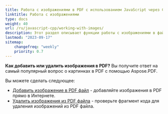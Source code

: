 ```yaml
---
title: Работа с изображениями в PDF с использованием JavaScript через C++ 
linktitle: Работа с изображениями
type: docs
weight: 40
url: /ru/javascript-cpp/working-with-images/
description: Этот раздел описывает функции работы с изображениями в файле PDF с использованием JavaScript через C++.
lastmod: "2023-09-17"
sitemap:
    changefreq: "weekly"
    priority: 0.7
---
```



**Как добавить или удалить изображения в PDF?** Вы получите ответ на самый популярный вопрос о картинках в PDF с помощью Aspose.PDF.


Вы можете сделать следующее:

- [Добавить изображение в PDF файл](/pdf/ru/javascript-cpp/add-image-to-pdf/) - добавляйте изображения в PDF прямо в Интернете.
- [Удалить изображения из PDF файла](/pdf/ru/javascript-cpp/delete-images-from-pdf-file/) - проверьте фрагмент кода для удаления изображений из PDF файла.